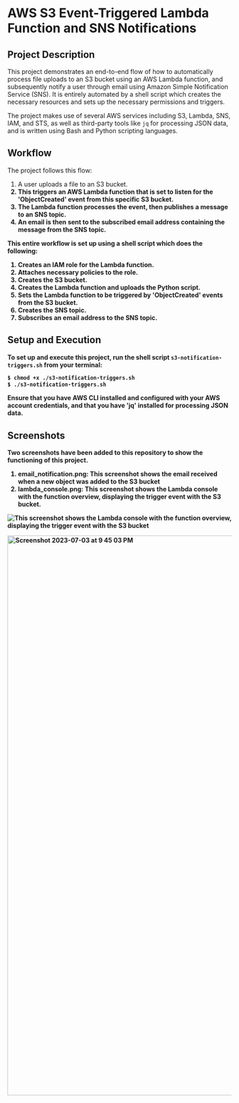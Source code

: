 # AWS S3 Event-Triggered Lambda Function and SNS Notifications

## Project Description

This project demonstrates an end-to-end flow of how to automatically process file uploads to an S3 bucket using an AWS Lambda function, and subsequently notify a user through email using Amazon Simple Notification Service (SNS). It is entirely automated by a shell script which creates the necessary resources and sets up the necessary permissions and triggers.

The project makes use of several AWS services including S3, Lambda, SNS, IAM, and STS, as well as third-party tools like `jq` for processing JSON data, and is written using Bash and Python scripting languages.

## Workflow

The project follows this flow:

1. A user uploads a file to an S3 bucket.<b>
2. This triggers an AWS Lambda function that is set to listen for the 'ObjectCreated' event from this specific S3 bucket.<b>
3. The Lambda function processes the event, then publishes a message to an SNS topic.<b>
4. An email is then sent to the subscribed email address containing the message from the SNS topic.<b>

This entire workflow is set up using a shell script which does the following:

1. Creates an IAM role for the Lambda function.<b>
2. Attaches necessary policies to the role.<b>
3. Creates the S3 bucket.<b>
4. Creates the Lambda function and uploads the Python script.<b>
5. Sets the Lambda function to be triggered by 'ObjectCreated' events from the S3 bucket.<b>
6. Creates the SNS topic.<b>
7. Subscribes an email address to the SNS topic.<b>

## Setup and Execution

To set up and execute this project, run the shell script `s3-notification-triggers.sh` from your terminal:

```bash
$ chmod +x ./s3-notification-triggers.sh
$ ./s3-notification-triggers.sh
```
Ensure that you have AWS CLI installed and configured with your AWS account credentials, and that you have 'jq' installed for processing JSON data.

## Screenshots
Two screenshots have been added to this repository to show the functioning of this project.

1. email_notification.png: This screenshot shows the email received when a new object was added to the S3 bucket<b>
2. lambda_console.png: This screenshot shows the Lambda console with the function overview, displaying the trigger event with the S3 bucket.<b>

![This screenshot shows the Lambda console with the function overview, displaying the trigger event with the S3 bucket](https://github.com/imsalmanmalik/AWS-S3-Event-Triggered-Lambda-Notifier/assets/121328365/c163e67f-267f-46e4-ad34-fc0ca61a2840)

<img width="1258" alt="Screenshot 2023-07-03 at 9 45 03 PM" src="https://github.com/imsalmanmalik/AWS-S3-Event-Triggered-Lambda-Notifier/assets/121328365/9a407010-0a54-49cd-bfac-e0629d9bb056">
